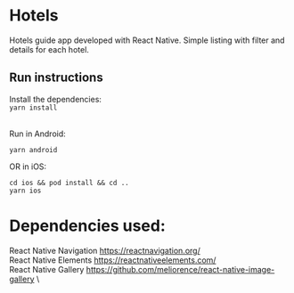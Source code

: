 # Hotels

Hotels guide app developed with React Native. Simple listing with filter and details for each hotel.


## Run instructions

Install the dependencies:\
`yarn install`

<br>
Run in Android:<br>

`yarn android`

OR in iOS:
<br>

`cd ios && pod install && cd ..`\
`yarn ios`


# Dependencies used:

React Native Navigation https://reactnavigation.org/ \
React Native Elements https://reactnativeelements.com/ \
React Native Gallery https://github.com/meliorence/react-native-image-gallery \


